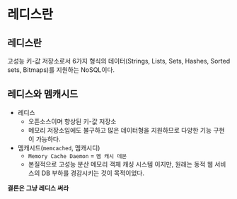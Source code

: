 # 레디스란

## 레디스란

고성능 키-값 저장소로서 6가지 형식의 데이터(Strings, Lists, Sets, Hashes, Sorted sets, Bitmaps)를 지원하는 NoSQL이다.


## 레디스와 멤캐시드
- 레디스
  - 오픈소스이며 향상된 키-값 저장소
  - 메모리 저장소임에도 불구하고 많은 데이터형을 지원하므로 다양한 기능 구현이 가능하다.
- 멤캐시드(`memcached`, 멤캐시디)
  - `Memory Cache Daemon` = `멤 캐시 데몬`
  - 본질적으로 고성능 분산 메모리 객체 캐싱 시스템 이지만, 원래는 동적 웹 서비스의 DB 부하를 경감시키는 것이 목적이었다.

**결론은 그냥 레디스 써라**

